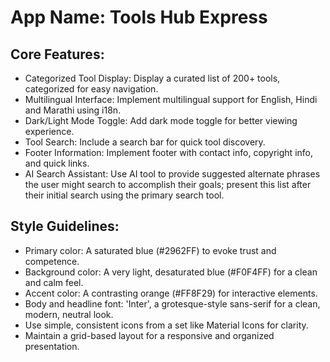 # **App Name**: Tools Hub Express

## Core Features:

- Categorized Tool Display: Display a curated list of 200+ tools, categorized for easy navigation.
- Multilingual Interface: Implement multilingual support for English, Hindi and Marathi using i18n.
- Dark/Light Mode Toggle: Add dark mode toggle for better viewing experience.
- Tool Search: Include a search bar for quick tool discovery.
- Footer Information: Implement footer with contact info, copyright info, and quick links.
- AI Search Assistant: Use AI tool to provide suggested alternate phrases the user might search to accomplish their goals; present this list after their initial search using the primary search tool.

## Style Guidelines:

- Primary color: A saturated blue (#2962FF) to evoke trust and competence.
- Background color: A very light, desaturated blue (#F0F4FF) for a clean and calm feel.
- Accent color: A contrasting orange (#FF8F29) for interactive elements.
- Body and headline font: 'Inter', a grotesque-style sans-serif for a clean, modern, neutral look.
- Use simple, consistent icons from a set like Material Icons for clarity.
- Maintain a grid-based layout for a responsive and organized presentation.